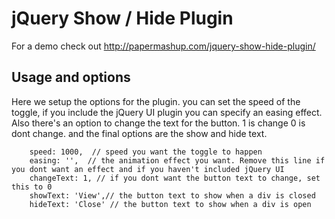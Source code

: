 jQuery Show / Hide Plugin
==========================

For a demo check out http://papermashup.com/jquery-show-hide-plugin/

Usage and options
-----------------

Here we setup the options for the plugin. you can set the speed of the toggle, if you include the jQuery UI plugin you can specify an easing effect. Also there's an option to change the text for the button. 1 is change 0 is dont change. and the final options are the show and hide text.


        speed: 1000,  // speed you want the toggle to happen
        easing: '',  // the animation effect you want. Remove this line if you dont want an effect and if you haven't included jQuery UI
        changeText: 1, // if you dont want the button text to change, set this to 0
        showText: 'View',// the button text to show when a div is closed
        hideText: 'Close' // the button text to show when a div is open

	